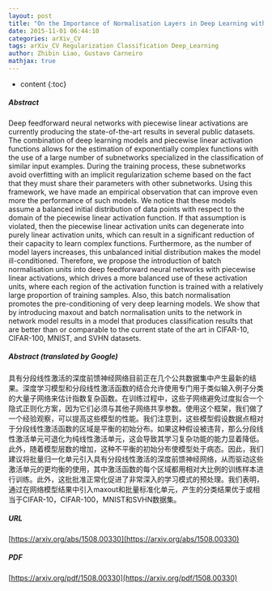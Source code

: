 ```yaml
---
layout: post
title: "On the Importance of Normalisation Layers in Deep Learning with Piecewise Linear Activation Units"
date: 2015-11-01 06:44:10
categories: arXiv_CV
tags: arXiv_CV Regularization Classification Deep_Learning
author: Zhibin Liao, Gustavo Carneiro
mathjax: true
---
```


* content
{:toc}

##### Abstract
Deep feedforward neural networks with piecewise linear activations are currently producing the state-of-the-art results in several public datasets. The combination of deep learning models and piecewise linear activation functions allows for the estimation of exponentially complex functions with the use of a large number of subnetworks specialized in the classification of similar input examples. During the training process, these subnetworks avoid overfitting with an implicit regularization scheme based on the fact that they must share their parameters with other subnetworks. Using this framework, we have made an empirical observation that can improve even more the performance of such models. We notice that these models assume a balanced initial distribution of data points with respect to the domain of the piecewise linear activation function. If that assumption is violated, then the piecewise linear activation units can degenerate into purely linear activation units, which can result in a significant reduction of their capacity to learn complex functions. Furthermore, as the number of model layers increases, this unbalanced initial distribution makes the model ill-conditioned. Therefore, we propose the introduction of batch normalisation units into deep feedforward neural networks with piecewise linear activations, which drives a more balanced use of these activation units, where each region of the activation function is trained with a relatively large proportion of training samples. Also, this batch normalisation promotes the pre-conditioning of very deep learning models. We show that by introducing maxout and batch normalisation units to the network in network model results in a model that produces classification results that are better than or comparable to the current state of the art in CIFAR-10, CIFAR-100, MNIST, and SVHN datasets.

##### Abstract (translated by Google)
具有分段线性激活的深度前馈神经网络目前正在几个公共数据集中产生最新的结果。深度学习模型和分段线性激活函数的结合允许使用专门用于类似输入例子分类的大量子网络来估计指数复杂函数。在训练过程中，这些子网络避免过度拟合一个隐式正则化方案，因为它们必须与其他子网络共享参数。使用这个框架，我们做了一个经验观察，可以提高这些模型的性能。我们注意到，这些模型假设数据点相对于分段线性激活函数的区域是平衡的初始分布。如果这种假设被违背，那么分段线性激活单元可退化为纯线性激活单元，这会导致其学习复杂功能的能力显着降低。此外，随着模型层数的增加，这种不平衡的初始分布使模型处于病态。因此，我们建议将批量归一化单元引入具有分段线性激活的深度前馈神经网络，从而驱动这些激活单元的更均衡的使用，其中激活函数的每个区域都用相对大比例的训练样本进行训练。此外，这批批准正常化促进了非常深入的学习模式的预处理。我们表明，通过在网络模型结果中引入maxout和批量标准化单元，产生的分类结果优于或相当于CIFAR-10，CIFAR-100，MNIST和SVHN数据集。

##### URL
[https://arxiv.org/abs/1508.00330](https://arxiv.org/abs/1508.00330)

##### PDF
[https://arxiv.org/pdf/1508.00330](https://arxiv.org/pdf/1508.00330)

